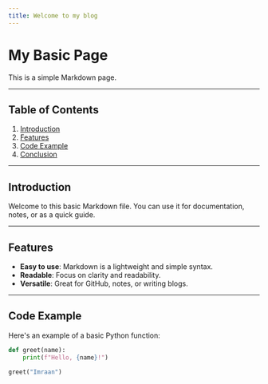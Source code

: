 ```yaml
---
title: Welcome to my blog
---
```


# My Basic Page

This is a simple Markdown page.

---

## Table of Contents
1. [Introduction](#introduction)
2. [Features](#features)
3. [Code Example](#code-example)
4. [Conclusion](#conclusion)

---

## Introduction

Welcome to this basic Markdown file. You can use it for documentation, notes, or as a quick guide.

---

## Features

- **Easy to use**: Markdown is a lightweight and simple syntax.
- **Readable**: Focus on clarity and readability.
- **Versatile**: Great for GitHub, notes, or writing blogs.

---

## Code Example

Here's an example of a basic Python function:

```python
def greet(name):
    print(f"Hello, {name}!")

greet("Imraan")